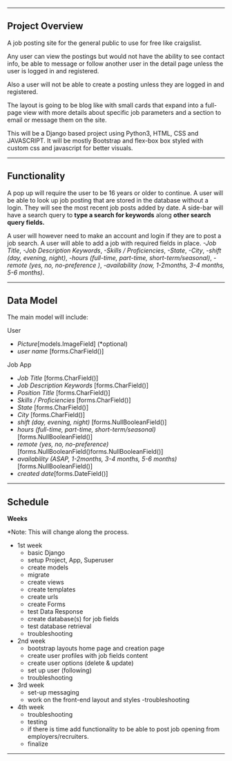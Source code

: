 ___
## Project Overview

A job posting site for the general public to use for free like craigslist.  

Any user can view the postings but would not have the ability to see contact info, be able to message or follow another user in the detail page unless the user is logged in and registered.

Also a user will not be able to create a posting unless they are logged in and registered. 

The layout is going to be blog like with small cards that expand into a full-page view with more details about specific job parameters and a section to email or message them on the site.   

This will be a Django based project using Python3, HTML, CSS and JAVASCRIPT. It will be mostly Bootstrap and flex-box box styled with custom css and javascript for better visuals.

___

## Functionality

A pop up will require the user to be 16 years or older to continue. A user will be able to look up job posting that are stored in the database without a login. They will see the most recent job posts added by date. A side-bar will have a search query to **type a search for keywords** along **other search query fields.**

A user will however need to make an account and login if they are to post a job search. A user will able to add a job with required fields in place. *-Job Title*, *-Job Description Keywords*, *-Skills / Proficiencies*, *-State*, *-City*, *-shift (day, evening, night)*, *-hours (full-time, part-time, short-term/seasonal)*, *-remote (yes, no, no-preference )*, *-availability (now, 1-2months, 3-4 months, 5-6 months)*.

___

## Data Model

The main model will include:

User
+ *Picture*[models.ImageField] (*optional)
+ *user name* [forms.CharField()]

Job App
+ *Job Title* [forms.CharField()]
+ *Job Description Keywords* [forms.CharField()]
+ *Position Title* [forms.CharField()]
+ *Skills / Proficiencies* [forms.CharField()]
+ *State* [forms.CharField()]
+ *City* [forms.CharField()]
+ *shift (day, evening, night)* [forms.NullBooleanField()]
+ *hours (full-time, part-time, short-term/seasonal)* [forms.NullBooleanField()]
+ *remote (yes, no, no-preference)* [forms.NullBooleanField()forms.NullBooleanField()]
+ *availability (ASAP, 1-2months, 3-4 months, 5-6 months)* [forms.NullBooleanField()]
+ *created date*[forms.DateField()]


___

## Schedule

**Weeks**

*Note: This will change along the process.

- 1st week
    - basic Django 
    - setup Project, App, Superuser
    - create models 
    - migrate 
    - create views
    - create templates
    - create urls
    - create Forms
    - test Data Response
    - create database(s) for job fields
    - test database retrieval
    - troubleshooting 
- 2nd week
    - bootstrap layouts home page and creation page
    - create user profiles with job fields content
    - create user options (delete & update)
    - set up user (following)
    - troubleshooting  
- 3rd week
    - set-up messaging
    - work on the front-end layout and styles
    -troubleshooting
- 4th week
    - troubleshooting
    - testing 
    - if there is time add functionality to be able to post job opening from employers/recruiters.
    - finalize 


___

